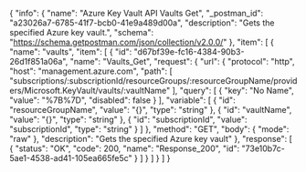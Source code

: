 {
  "info": {
    "name": "Azure Key Vault API Vaults Get",
    "_postman_id": "a23026a7-6785-41f7-bcb0-41e9a489d00a",
    "description": "Gets the specified Azure key vault.",
    "schema": "https://schema.getpostman.com/json/collection/v2.0.0/"
  },
  "item": [
    {
      "name": "vaults",
      "item": [
        {
          "id": "d67bf39e-fc16-4384-90b3-26d1f851a06a",
          "name": "Vaults_Get",
          "request": {
            "url": {
              "protocol": "http",
              "host": "management.azure.com",
              "path": [
                "subscriptions/:subscriptionId/resourceGroups/:resourceGroupName/providers/Microsoft.KeyVault/vaults/:vaultName"
              ],
              "query": [
                {
                  "key": "No Name",
                  "value": "%7B%7D",
                  "disabled": false
                }
              ],
              "variable": [
                {
                  "id": "resourceGroupName",
                  "value": "{}",
                  "type": "string"
                },
                {
                  "id": "vaultName",
                  "value": "{}",
                  "type": "string"
                },
                {
                  "id": "subscriptionId",
                  "value": "subscriptionId",
                  "type": "string"
                }
              ]
            },
            "method": "GET",
            "body": {
              "mode": "raw"
            },
            "description": "Gets the specified Azure key vault"
          },
          "response": [
            {
              "status": "OK",
              "code": 200,
              "name": "Response_200",
              "id": "73e10b7c-5ae1-4538-ad41-105ea665fe5c"
            }
          ]
        }
      ]
    }
  ]
}